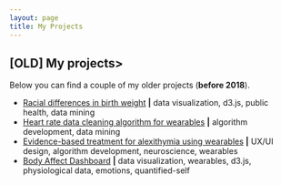 ```yaml
---
layout: page
title: My Projects
---
```


<!-- Text stuff -->
<!-- <h1>IN PROGRESS</h1> -->
<h2><strong>[OLD]</strong> My projects></h2>
<p>Below you can find a couple of my older projects (<b>before 2018</b>).</p>



<ul>
<li><a href="https://maciejkos.github.io/2018/01/01/racial_differences_in_birth_weight.html">Racial differences in birth weight</a> <b>|</b> data visualization, d3.js, public health, data mining</li>
<li><a href="https://maciejkos.github.io/2018/01/01/heart-rate-data-cleaning-algorithm-for-wearables.html">Heart rate data cleaning algorithm for wearables</a> <b>|</b> algorithm development, data mining</li>
<li><a href="https://maciejkos.github.io/2018/01/01/evidence-based-treatment-for-alexithymia-using-wearables.html">Evidence-based treatment for alexithymia using wearables</a> <b>|</b> UX/UI design, algorithm development, neuroscience, wearables</li>
<li><a href="https://maciejkos.github.io/2018/01/01/body-affect-dashboard.html">Body Affect Dashboard</a> <b>|</b> data visualization, wearables, d3.js, physiological data, emotions, quantified-self </li>
